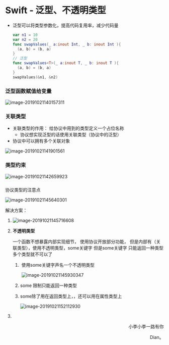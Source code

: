 # Swift - 泛型、不透明类型

- 泛型可以将类型参数化，提高代码复用率，减少代码量

  ```swift
  var n1 = 10
  var n2 = 20
  func swapValues(_ a:inout Int, _ b: inout Int ){
    (a, b) = (b, a)
  }
  // 泛型
  func swapValues<T>(_ a:inout T, _ b: inout T ){
    (a, b) = (b, a)
  }
  swapValues(&n1, &n2)
  ```

### 泛型函数赋值给变量

![image-20191021140157311](https://tva1.sinaimg.cn/large/006tNbRwgy1g9i67u1kx7j318o0l24aa.jpg)



### 关联类型

- 关联类型的作用： 给协议中用到的类型定义一个占位名称
  - 协议想实现泛型的话使用关联类型（协议中的泛型）
- 协议中可以拥有多个关联对象

![image-20191021141901561](https://tva1.sinaimg.cn/large/006tNbRwgy1g9i67y088kj31a80ia13q.jpg)



### 类型约束

![image-20191021142659923](https://tva1.sinaimg.cn/large/006tNbRwgy1g9i681a146j30q60fm0xr.jpg)

###  

协议类型的注意点

![image-20191021145640301](https://tva1.sinaimg.cn/large/006tNbRwgy1g9i687szhej30v00fan4x.jpg)

解决方案：

1. ![image-20191021145716608](https://tva1.sinaimg.cn/large/006tNbRwgy1g9i689tsu0j30t80duq5m.jpg)

2. **不透明类型**

   一个函数不想暴露内部实现细节， 使用协议开放部分功能， 但是内部有（关联类型），使用不透明类型，some关键字   但是some关键字 只能返回一种类型  多个类型就不可以了

   1. ​	使用some关键字声名一个不透明类型

      ​	![image-20191021145930347](https://tva1.sinaimg.cn/large/006tNbRwgy1g9i68c1gpfj30sk05075d.jpg)

   2. some 限制只能返回一种类型

   3. some除了用在返回类型上，，还可以用在属性类型上

      ![image-20191021152112930](https://tva1.sinaimg.cn/large/006tNbRwgy1g9i68eabquj30pe09gmzq.jpg)

3. 



<p align="right" color="orange">	小李小李一路有你</p><p align="right" color="orange">	Dian。</p>	